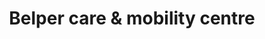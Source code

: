 ---
title: "Belper care & mobility centre"
url: /belper/belper-care-und-mobility-centre/
shop: Allgemein
---